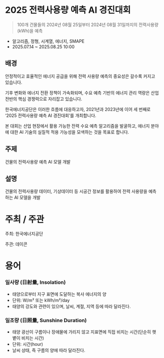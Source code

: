 # 2025 전력사용량 예측 AI 경진대회

> 100개 건물들의 2024년 08월 25일부터 2024년 08월 31일까지의 전력사용량(kWh)을 예측

- 알고리즘, 정형, 시계열, 에너지, SMAPE
- 2025.07.14 ~ 2025.08.25 10:00

## 배경

안정적이고 효율적인 에너지 공급을 위해 전력 사용량 예측의 중요성은 갈수록 커지고 있습니다.

기후 변화와 에너지 전환 정책이 가속화되며, 수요 예측 기반의 에너지 관리 역량은 산업 전반의 핵심 경쟁력으로 자리잡고 있습니다.

한국에너지공단은 이러한 흐름에 대응하고자, 2021년과 2023년에 이어 세 번째로 ‘2025 전력사용량 예측 AI 경진대회’를 개최합니다.

본 대회는 산업 현장에서 활용 가능한 전력 수요 예측 알고리즘을 발굴하고, 에너지 분야에 대한 AI 기술의 실질적 적용 가능성을 모색하는 것을 목표로 합니다.

## 주제

건물의 전력사용량 예측 AI 모델 개발

## 설명

건물의 전력사용량 데이터, 기상데이터 등 시공간 정보를 활용하여 전력 사용량을 예측하는 AI 모델을 개발

# 주최 / 주관

주최: 한국에너지공단

주관: 데이콘

# 용어

### 일사량 (日射量, Insolation)

- 태양으로부터 지구 표면에 도달하는 복사 에너지의 양
- 단위: W/m² 또는 kWh/m²/day
- 태양의 강도와 관련이 있으며, 날씨, 계절, 지역 등에 따라 달라진다.

### 일조량 (日照量, Sunshine Duration)

- 태양 광선이 구름이나 장애물에 가리지 않고 지표면에 직접 비치는 시간(단순히 햇볕이 비치는 시간)
- 단위: 시간(hour)
- 날씨 상태, 즉 구름의 양에 따라 달라진다.
